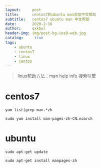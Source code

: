 ```yaml
---
layout:     post
title:      centos7和ubuntu man添加中文帮助
subtitle:   centos7 ubuntu man 中文帮助
date:       2020-2-16
author:     qxkbwl
header-img: img/post-bg-ios9-web.jpg
catalog: 	 true
tags:
    - ubuntu
    - centos7
    - linux
    - centos
---
```

>linux帮助方法：man help info 搜索引擎

# centos7
`yum list|grep man.*zh`

`sudo yum install man-pages-zh-CN.noarch`

# ubuntu
`sudo apt-get update`

`sudo apt-get install manpages-zh`

